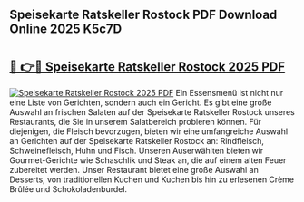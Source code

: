 ## Speisekarte Ratskeller Rostock PDF Download Online 2025 K5c7D

# <h2><a href="http://gc9r8kk.nevu.top/?p=Speisekarte+Ratskeller+Rostock">🔗 👉🔴 Speisekarte Ratskeller Rostock 2025 PDF</a></h2>

[![Speisekarte Ratskeller Rostock 2025 PDF](https://i.imgur.com/dBaPXMq.png)](http://gc9r8kk.nevu.top/?p=Speisekarte+Ratskeller+Rostock)
Ein Essensmenü ist nicht nur eine Liste von Gerichten, sondern auch ein Gericht. Es gibt eine große Auswahl an frischen Salaten auf der Speisekarte Ratskeller Rostock unseres Restaurants, die Sie in unserem Salatbereich probieren können. Für diejenigen, die Fleisch bevorzugen, bieten wir eine umfangreiche Auswahl an Gerichten auf der Speisekarte Ratskeller Rostock an: Rindfleisch, Schweinefleisch, Huhn und Fisch. Unseren Auserwählten bieten wir Gourmet-Gerichte wie Schaschlik und Steak an, die auf einem alten Feuer zubereitet werden. Unser Restaurant bietet eine große Auswahl an Desserts, von traditionellen Kuchen und Kuchen bis hin zu erlesenen Crème Brûlée und Schokoladenburdel.
